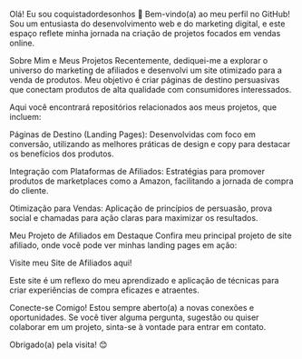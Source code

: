 Olá! Eu sou coquistadordesonhos 👋
Bem-vindo(a) ao meu perfil no GitHub! Sou um entusiasta do desenvolvimento web e do marketing digital, e este espaço reflete minha jornada na criação de projetos focados em vendas online.

Sobre Mim e Meus Projetos
Recentemente, dediquei-me a explorar o universo do marketing de afiliados e desenvolvi um site otimizado para a venda de produtos. Meu objetivo é criar páginas de destino persuasivas que conectam produtos de alta qualidade com consumidores interessados.

Aqui você encontrará repositórios relacionados aos meus projetos, que incluem:

Páginas de Destino (Landing Pages): Desenvolvidas com foco em conversão, utilizando as melhores práticas de design e copy para destacar os benefícios dos produtos.

Integração com Plataformas de Afiliados: Estratégias para promover produtos de marketplaces como a Amazon, facilitando a jornada de compra do cliente.

Otimização para Vendas: Aplicação de princípios de persuasão, prova social e chamadas para ação claras para maximizar os resultados.

Meu Projeto de Afiliados em Destaque
Confira meu principal projeto de site afiliado, onde você pode ver minhas landing pages em ação:

Visite meu Site de Afiliados aqui!

Este site é um reflexo do meu aprendizado e aplicação de técnicas para criar experiências de compra eficazes e atraentes.

Conecte-se Comigo!
Estou sempre aberto(a) a novas conexões e oportunidades. Se você tiver alguma pergunta, sugestão ou quiser colaborar em um projeto, sinta-se à vontade para entrar em contato.

Obrigado(a) pela visita! 😊
